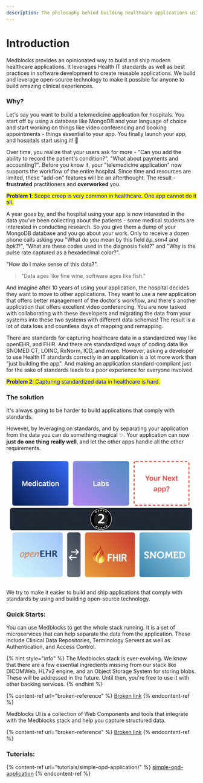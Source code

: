 ```yaml
---
description: The philosophy behind building healthcare applications using Medblocks
---
```


# Introduction

Medblocks provides an opinionated way to build and ship modern healthcare applications. It leverages Health IT standards as well as best practices in software development to create reusable applications. We build and leverage open-source technology to make it possible for anyone to build amazing clinical experiences.

### Why?

Let's say you want to build a telemedicine application for hospitals. You start off by using a database like MongoDB and your language of choice and start working on things like video conferencing and booking appointments - things essential to your app. You finally launch your app, and hospitals start using it! 🎉

Over time, you realize that your users ask for more - "Can you add the ability to record the patient's condition?", "What about payments and accounting?". Before you know it, your "telemedicine application" now supports the workflow of the entire hospital. Since time and resources are limited, these "add-on" features will be an afterthought. The result - **frustrated** practitioners and **overworked** you.

<mark style="color:blue;">**Problem 1**</mark><mark style="color:blue;">: Scope creep is very common in healthcare. One app cannot do it all.</mark>

A year goes by, and the hospital using your app is now interested in the data you've been collecting about the patients - some medical students are interested in conducting research. So you give them a dump of your MongoDB database and you go about your work. Only to receive a dozen phone calls asking you "What do you mean by this field _bp\_snn4_ and _bpk1_?", "What are these codes used in the diagnosis field?" and "Why is the pulse rate captured as a hexadecimal color?".

"How do I make sense of this data?".

> "Data ages like fine wine, software ages like fish."

And imagine after 10 years of using your application, the hospital decides they want to move to other applications. They want to use a new application that offers better management of the doctor's workflow, and there's another application that offers excellent video conferencing. You are now tasked with collaborating with these developers and migrating the data from your systems into these two systems with different data schemas! The result is a lot of data loss and countless days of mapping and remapping.

There are standards for capturing healthcare data in a standardized way like openEHR, and FHIR. And there are standardized ways of coding data like SNOMED CT, LOINC, RxNorm, ICD, and more. However, asking a developer to use Health IT standards correctly in an application is a lot more work than "just building the app". And making an application standard-compliant just for the sake of standards leads to a poor experience for everyone involved.

<mark style="color:blue;">**Problem 2**</mark><mark style="color:blue;">: Capturing standardized data in healthcare is hard.</mark>

### The solution

It's always going to be harder to build applications that comply with standards.

However, by leveraging on standards, and by separating your application from the data you can do something magical ✨. Your application can now **just do one thing really well**, and let the other apps handle all the other requirements.

![](<.gitbook/assets/image (4).png>)

We try to make it easier to build and ship applications that comply with standards by using and building open-source technology.

### Quick Starts:

You can use Medblocks to get the whole stack running. It is a set of microservices that can help separate the data from the application. These include Clinical Data Repositories, Terminology Servers as well as Authentication, and Access Control.

{% hint style="info" %}
The Medblocks stack is ever-evolving. We know that there are a few essential ingredients missing from our stack like DICOMWeb, HL7v2 engine, and an Object Storage System for storing blobs. These will be addressed in the future. Until then, you're free to use it with other backing services.
{% endhint %}

{% content-ref url="broken-reference" %}
[Broken link](broken-reference)
{% endcontent-ref %}

Medblocks UI is a collection of Web Components and tools that integrate with the Medblocks stack and help you capture structured data.

{% content-ref url="broken-reference" %}
[Broken link](broken-reference)
{% endcontent-ref %}



### Tutorials:

{% content-ref url="tutorials/simple-opd-application/" %}
[simple-opd-application](tutorials/simple-opd-application/)
{% endcontent-ref %}

